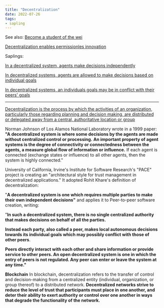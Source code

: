 ```yaml
---
title: "Decentralization"
date: 2022-07-26
tags:
- sapling
---
```


See also: [Become a student of the wei](/notes/Become%20a%20student%20of%20the%20wei.md)

[Decentralization enables permissionles innovation](/notes/Decentralization%20enables%20permissionless%20innovation%201.md)

Saplings:

[In a decentralized system, agents make decisions independently](/notes/In%20a%20decentralized%20system,%20agents%20make%20decisions%20independently.md)

[In decentralized systems, agents are allowed to make decisions based on individual goals](/notes/In%20decentralized%20systems,%20agents%20are%20allowed%20to%20make%20decisions%20based%20on%20individual%20goals.md)

[In decentralized systems, an individuals goals may be in conflict with their peers' goals](/notes/In%20decentralized%20systems,%20an%20individuals%20goals%20may%20be%20in%20conflict%20with%20their%20peers'%20goals.md)

------
[Decentralization is the process by which the activities of an organization, particularly those regarding planning and decision making, are distributed or delegated away from a central, authoritative location or group](https://en.wikipedia.org/wiki/Decentralization)

Norman Johnson of Los Alamos National Laboratory wrote in a 1999 paper: **"A decentralized system is where some decisions by the agents are made without centralized control or processing.** **An important property of agent systems is the degree of connectivity or connectedness between the agents, a measure global flow of information or influence.** If each agent is connected (exchange states or influence) to all other agents, then the system is highly connected."

University of California, Irvine's Institute for Software Research's "PACE" project is creating an "architectural style for trust management in decentralized applications." It adopted Rohit Khare's definition of decentralization:

"**A decentralized system is one which requires multiple parties to make their own independent decisions"** and applies it to Peer-to-peer software creation, writing:

   "**In such a decentralized system, there is no single centralized authority that makes decisions on behalf of all the parties.** 
   
   **Instead each party, also called a peer, makes local autonomous decisions towards its individual goals which may possibly conflict with those of other peers**. 
   
   **Peers directly interact with each other and share information or provide service to other peers. An open decentralized system is one in which the entry of peers is not regulated. Any peer can enter or leave the system at any time."**

**Blockchain**
In blockchain, decentralization refers to the transfer of control and decision-making from a centralized entity (individual, organization, or group thereof) to a distributed network. **Decentralized networks strive to reduce the level of trust that participants must place in one another, and deter their ability to exert authority or control over one another in ways that degrade the functionality of the network.**